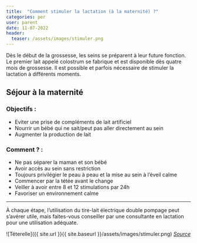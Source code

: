 ```yaml
---
title:  "Comment stimuler la lactation (à la maternité) ?"
categories: per
user: parent
date: 11-07-2022
header:
  teaser: /assets/images/stimuler.png
---
```


Dès le début de la grossesse, les seins se préparent à leur future fonction. Le premier lait appelé colostrum se fabrique et est disponible dès quatre mois de grossesse. 
Il est possible et parfois nécessaire de stimuler la lactation à différents moments. 

## Séjour à la maternité

### Objectifs : 
- Eviter une prise de compléments de lait artificiel
- Nourrir un bébé qui ne sait/peut pas aller directement au sein
- Augmenter la production de lait

### Comment ? :
- Ne pas séparer la maman et son bébé
- Avoir accès au sein sans restriction
- Toujours privilégier le peau à peau et la mise au sein à l’éveil calme
- Commencer par la tétée avant le change
- Veiller à avoir entre 8 et 12 stimulations par 24h
- Favoriser un environnement calme
 
___


À chaque étape, l’utilisation du tire-lait électrique double pompage peut s’avérer utile, mais faites-vous conseiller par une consultante en lactation pour une utilisation adéquate.

![Téterelle]({{ site.url }}{{ site.baseurl }}/assets/images/stimuler.png)
*[Source](https://blog.mon-materiel-medical-en-pharmacie.fr/content/28-comment-choisir-la-taille-de-ma-teterelle)*
